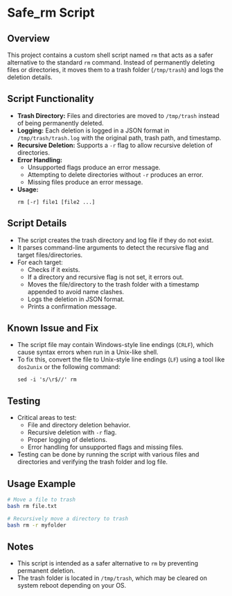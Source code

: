 # Safe_rm Script

## Overview
This project contains a custom shell script named `rm` that acts as a safer alternative to the standard `rm` command. Instead of permanently deleting files or directories, it moves them to a trash folder (`/tmp/trash`) and logs the deletion details.

## Script Functionality

- **Trash Directory:** Files and directories are moved to `/tmp/trash` instead of being permanently deleted.
- **Logging:** Each deletion is logged in a JSON format in `/tmp/trash/trash.log` with the original path, trash path, and timestamp.
- **Recursive Deletion:** Supports a `-r` flag to allow recursive deletion of directories.
- **Error Handling:** 
  - Unsupported flags produce an error message.
  - Attempting to delete directories without `-r` produces an error.
  - Missing files produce an error message.
- **Usage:** 
  ```
  rm [-r] file1 [file2 ...]
  ```

## Script Details

- The script creates the trash directory and log file if they do not exist.
- It parses command-line arguments to detect the recursive flag and target files/directories.
- For each target:
  - Checks if it exists.
  - If a directory and recursive flag is not set, it errors out.
  - Moves the file/directory to the trash folder with a timestamp appended to avoid name clashes.
  - Logs the deletion in JSON format.
  - Prints a confirmation message.

## Known Issue and Fix

- The script file may contain Windows-style line endings (`CRLF`), which cause syntax errors when run in a Unix-like shell.
- To fix this, convert the file to Unix-style line endings (`LF`) using a tool like `dos2unix` or the following command:
  ```
  sed -i 's/\r$//' rm
  ```

## Testing

- Critical areas to test:
  - File and directory deletion behavior.
  - Recursive deletion with `-r` flag.
  - Proper logging of deletions.
  - Error handling for unsupported flags and missing files.
- Testing can be done by running the script with various files and directories and verifying the trash folder and log file.

## Usage Example

```bash
# Move a file to trash
bash rm file.txt

# Recursively move a directory to trash
bash rm -r myfolder
```

## Notes

- This script is intended as a safer alternative to `rm` by preventing permanent deletion.
- The trash folder is located in `/tmp/trash`, which may be cleared on system reboot depending on your OS.